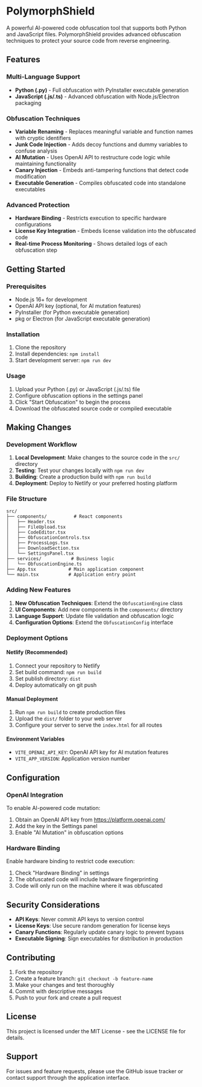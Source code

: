 # PolymorphShield

A powerful AI-powered code obfuscation tool that supports both Python and JavaScript files. PolymorphShield provides advanced obfuscation techniques to protect your source code from reverse engineering.

## Features

### Multi-Language Support
- **Python (.py)** - Full obfuscation with PyInstaller executable generation
- **JavaScript (.js/.ts)** - Advanced obfuscation with Node.js/Electron packaging

### Obfuscation Techniques
- **Variable Renaming** - Replaces meaningful variable and function names with cryptic identifiers
- **Junk Code Injection** - Adds decoy functions and dummy variables to confuse analysis
- **AI Mutation** - Uses OpenAI API to restructure code logic while maintaining functionality
- **Canary Injection** - Embeds anti-tampering functions that detect code modification
- **Executable Generation** - Compiles obfuscated code into standalone executables

### Advanced Protection
- **Hardware Binding** - Restricts execution to specific hardware configurations
- **License Key Integration** - Embeds license validation into the obfuscated code
- **Real-time Process Monitoring** - Shows detailed logs of each obfuscation step

## Getting Started

### Prerequisites
- Node.js 16+ for development
- OpenAI API key (optional, for AI mutation features)
- PyInstaller (for Python executable generation)
- pkg or Electron (for JavaScript executable generation)

### Installation
1. Clone the repository
2. Install dependencies: `npm install`
3. Start development server: `npm run dev`

### Usage
1. Upload your Python (.py) or JavaScript (.js/.ts) file
2. Configure obfuscation options in the settings panel
3. Click "Start Obfuscation" to begin the process
4. Download the obfuscated source code or compiled executable

## Making Changes

### Development Workflow
1. **Local Development**: Make changes to the source code in the `src/` directory
2. **Testing**: Test your changes locally with `npm run dev`
3. **Building**: Create a production build with `npm run build`
4. **Deployment**: Deploy to Netlify or your preferred hosting platform

### File Structure
```
src/
├── components/          # React components
│   ├── Header.tsx
│   ├── FileUpload.tsx
│   ├── CodeEditor.tsx
│   ├── ObfuscationControls.tsx
│   ├── ProcessLogs.tsx
│   ├── DownloadSection.tsx
│   └── SettingsPanel.tsx
├── services/           # Business logic
│   └── ObfuscationEngine.ts
├── App.tsx            # Main application component
└── main.tsx           # Application entry point
```

### Adding New Features
1. **New Obfuscation Techniques**: Extend the `ObfuscationEngine` class
2. **UI Components**: Add new components in the `components/` directory
3. **Language Support**: Update file validation and obfuscation logic
4. **Configuration Options**: Extend the `ObfuscationConfig` interface

### Deployment Options

#### Netlify (Recommended)
1. Connect your repository to Netlify
2. Set build command: `npm run build`
3. Set publish directory: `dist`
4. Deploy automatically on git push

#### Manual Deployment
1. Run `npm run build` to create production files
2. Upload the `dist/` folder to your web server
3. Configure your server to serve the `index.html` for all routes

#### Environment Variables
- `VITE_OPENAI_API_KEY`: OpenAI API key for AI mutation features
- `VITE_APP_VERSION`: Application version number

## Configuration

### OpenAI Integration
To enable AI-powered code mutation:
1. Obtain an OpenAI API key from https://platform.openai.com/
2. Add the key in the Settings panel
3. Enable "AI Mutation" in obfuscation options

### Hardware Binding
Enable hardware binding to restrict code execution:
1. Check "Hardware Binding" in settings
2. The obfuscated code will include hardware fingerprinting
3. Code will only run on the machine where it was obfuscated

## Security Considerations

- **API Keys**: Never commit API keys to version control
- **License Keys**: Use secure random generation for license keys
- **Canary Functions**: Regularly update canary logic to prevent bypass
- **Executable Signing**: Sign executables for distribution in production

## Contributing

1. Fork the repository
2. Create a feature branch: `git checkout -b feature-name`
3. Make your changes and test thoroughly
4. Commit with descriptive messages
5. Push to your fork and create a pull request

## License

This project is licensed under the MIT License - see the LICENSE file for details.

## Support

For issues and feature requests, please use the GitHub issue tracker or contact support through the application interface.